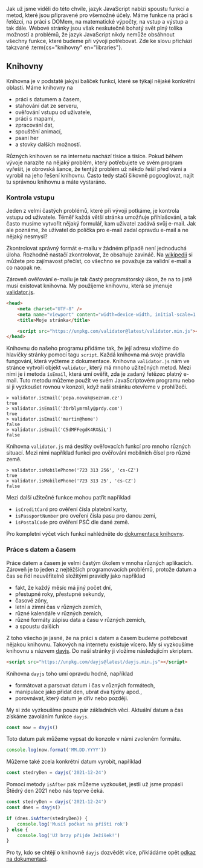 Jak už jsme viděli do této chvíle, jazyk JavaScript nabízí spoustu funkcí a metod, které jsou připravené pro všemožné účely. Máme funkce na práci s řetězci, na práci s DOMem, na matematické výpočty, na vstup a výstup a tak dále. Webové stránky jsou však neskutečně bohatý svět plný tolika možností a problémů, že jazyk JavaScript nikdy nemůže obsáhnout všechny funkce, které budeme při vývoji potřebovat. Zde ke slovu přichází takzvané :term{cs="knihovny" en="libraries"}.

## Knihovny

Knihovna je v podstatě jakýsi balíček funkcí, které se týkají nějaké konkrétní oblasti. Máme knihovny na

- práci s datumem a časem,
- stahování dat ze serveru,
- ověřování vstupu od uživatele,
- práci s mapami,
- zpracování dat,
- spouštění animací,
- psaní her
- a stovky dalších možností.

Různých knihoven se na internetu nachází tísíce a tísíce. Pokud během vývoje narazíte na nějaký problém, který potřebujete ve svém program vyřešit, je obrovská šance, že tentýž problém už někdo řešil před vámi a vyrobil na jeho řešení knihovnu. Často tedy stačí šikovně pogooglovat, najít tu správnou knihovnu a máte vystaráno.

### Kontrola vstupu

Jeden z velmi častých problémů, které při vývoji potkáme, je kontrola vstupu od uživatele. Téměř každá větší stránka umožňuje přihlašování, a tak často musíme vytvořit nějaký formulář, kam uživatel zadává svůj e-mail. Jak ale poznáme, že uživatel do políčka pro e-mail zadal opravdu e-mail a ne nějaký nesmysl?

Zkontrolovat správný formát e-mailu v žádném případě není jednoduchá úloha. Rozhodně nastačí zkontrolovat, že obsahuje zavináč. Na [wikipedii](https://en.wikipedia.org/wiki/Email_address#Examples) si můžete pro zajímavost přečíst, co všechno se považuje za validní e-mail a co naopak ne.

Zároveň ověřování e-mailu je tak častý programátorský úkon, že na to jistě musí existovat knihovna. My použíjeme knihovnu, která se jmenuje [validator.js](https://github.com/validatorjs/validator.js).

```html
<head>
	<meta charset="UTF-8" />
	<meta name="viewport" content="width=device-width, initial-scale=1.0" />
	<title>Moje stránka</title>

	<script src="https://unpkg.com/validator@latest/validator.min.js"></script>
</head>
```

Knihovnu do našeho programu přidáme tak, že její adresu vložíme do hlavičky stránky pomocí tagu `script`. Každá knihovna má svoje pravidla fungování, která vyčteme z dokumentace. Knihovna `validator.js` nám ve stránce vytvoří objekt `validator`, který má mnoho užitečných metod. Mezi nimi je i metoda `isEmail`, která umí ověřit, zda je zadaný řetězec platný e-mail. Tuto metodu můžeme použít ve svém JavaScriptovém programu nebo si ji vyzkoušet rovnou v konzoli, když naši stránku otevřeme v prohlížeči.

```jscon
> validator.isEmail('pepa.novak@seznam.cz')
true
> validator.isEmail('žbrblymrmly@prdy.com')
true
> validator.isEmail('martin@home')
false
> validator.isEmail('C5dMFFegdK4RX&iL')
false
```

Knihovna `validator.js` má desítky ověřovacích funkcí pro mnoho různých situací. Mezi nimi například funkci pro ověřování mobilních čísel pro různé země.

```jscon
> validator.isMobilePhone('723 313 256', 'cs-CZ')
true
> validator.isMobilePhone('723 313 25', 'cs-CZ')
false
```

Mezi další užitečné funkce mohou patřit například

- `isCreditCard` pro ověření čísla platební karty,
- `isPassportNumber` pro oveření čísla pasu pro danou zemi,
- `isPostalCode` pro ověření PSČ dle dané země.

Pro kompletní výčet všch funkcí nahlédněte do [dokumentace knihovny](https://github.com/validatorjs/validator.js/#validators).

### Práce s datem a časem

Práce datem a časem je velmi častým úkolem v mnoha různých aplikacích. Zároveň je to jeden z nejtěžších programovacích problémů, protože datum a čas se řídí neuvěřitelně složitými pravidly jako například

- fakt, že každý měsíc má jiný počet dní,
- přestupné roky, přestupné sekundy,
- časové zóny,
- letní a zimní čas v různých zemích,
- různé kalendáře v různých zemích,
- různé formáty zápisu data a času v různých zemích,
- a spoustu dalších

Z toho všecho je jasné, že na práci s datem a časem budeme potřebovat nějakou knihovnu. Takových na internetu existuje vícero. My si vyzkoušíme knihovnu s názvem [dayjs](https://day.js.org). Do naší stránky ji vložíme následujícím skriptem.

```html
<script src="https://unpkg.com/dayjs@latest/dayjs.min.js"></script>
```

Knihovna `dayjs` toho umí opravdu hodně, například

- formátovat a parsovat datum i čas v různých formátech,
- manipulace jako přidat den, ubrat dva týdny apod.,
- porovnávat, který datum je dřív nebo později.

My si zde vyzkoušíme pouze pár základních věci. Aktuální datum a čas získáme zavoláním funkce `dayjs`.

```js
const now = dayjs()
```

Toto datum pak můžeme vypsat do konzole v námi zvoleném formátu.

```js
console.log(now.format('MM.DD.YYYY'))
```

Můžeme také zcela konkrétní datum vyrobit, například

```js
const stedryDen = dayjs('2021-12-24')
```

Pomocí metody `isAfter` pak můžeme vyzkoušet, jestli už jsme propásli Štědrý den 2021 nebo nás teprve čeká.

```js
const stedryDen = dayjs('2021-12-24')
const dnes = dayjs()

if (dnes.isAfter(stedryDen)) {
	console.log('Musíš počkat na příští rok')
} else {
	console.log('Už brzy přijde Ježíšek!')
}
```

Pro ty, kdo se chtějí o knihovně `dayjs` dozvědět více, přikládáme opět [odkaz na dokumentaci](https://day.js.org/docs/en/installation/installation).
